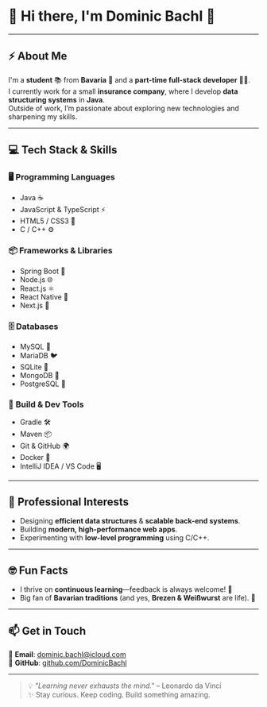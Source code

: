 # 👋 Hi there, I'm **Dominic Bachl** 🚀

---

## ⚡ About Me  
I'm a **student** 📚 from **Bavaria** 🥨 and a **part-time full-stack developer** 👨‍💻.  
I currently work for a small **insurance company**, where I develop **data structuring systems** in **Java**.  
Outside of work, I’m passionate about exploring new technologies and sharpening my skills.

---

## 💻 Tech Stack & Skills  

### 🖥️ **Programming Languages**
- Java ☕
- JavaScript & TypeScript ⚡
- HTML5 / CSS3 🎨
- C / C++ ⚙️

### 📦 **Frameworks & Libraries**
- Spring Boot 🌱
- Node.js 🌐
- React.js ⚛️
- React Native 📱
- Next.js 🚀

### 🗄️ **Databases**
- MySQL 🐬
- MariaDB 🐦
- SQLite 💾
- MongoDB 🍃
- PostgreSQL 🐘

### 🔧 **Build & Dev Tools**
- Gradle 🛠️
- Maven 📦
- Git & GitHub 🌍
- Docker 🐳
- IntelliJ IDEA / VS Code 🖥️

---

## 🔭 Professional Interests
- Designing **efficient data structures** & **scalable back-end systems**.
- Building **modern, high-performance web apps**.
- Experimenting with **low-level programming** using C/C++.

---

## 🤓 Fun Facts
- I thrive on **continuous learning**—feedback is always welcome! 💬  
- Big fan of **Bavarian traditions** (and yes, **Brezen & Weißwurst** are life). 🥨

---

## 📫 Get in Touch
💌 **Email**: [dominic.bachl@icloud.com](mailto:dominic.bachl@icloud.com)  
💼 **GitHub**: [github.com/DominicBachl](https://github.com/DominicBachl)

---

> 💡 *"Learning never exhausts the mind."* – Leonardo da Vinci  
✨ Stay curious. Keep coding. Build something amazing.
